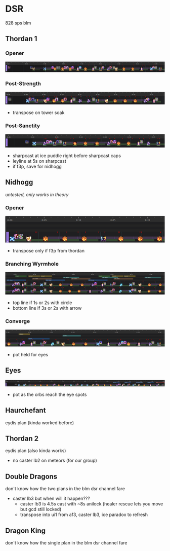 # DSR

828 sps blm

## Thordan 1

### Opener

![thordan_1a](thordan_1a.png)

### Post-Strength

![thordan_1b](thordan_1b.png)

- transpose on tower soak

### Post-Sanctity

![thordan_1c](thordan_1c.png)

- sharpcast at ice puddle right before sharpcast caps
- leyline at 5s on sharpcast
- if f3p, save for nidhogg

## Nidhogg

*untested, only works in theory*

### Opener

![nidhogg_1](nidhogg_1.png)

- transpose only if f3p from thordan

### Branching Wyrmhole

![nidhogg_2](nidhogg_2.png)

- top line if 1s or 2s with circle
- bottom line if 3s or 2s with arrow

### Converge

![nidhogg_3](nidhogg_3.png)

- pot held for eyes

## Eyes

![eyes](eyes.png)

- pot as the orbs reach the eye spots

## Haurchefant

eydis plan (kinda worked before)

## Thordan 2

eydis plan (also kinda works)

- no caster lb2 on meteors (for our group)

## Double Dragons

don't know how the two plans in the blm dsr channel fare

- caster lb3 but when will it happen???
  - caster lb3 is 4.5s cast with ~8s anilock (healer rescue lets you move but gcd still locked)
  - transpose into ui1 from af3, caster lb3, ice paradox to refresh

## Dragon King

don't know how the single plan in the blm dsr channel fare
